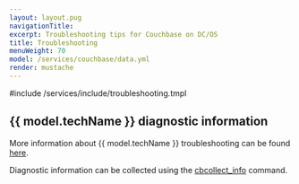 ```yaml
---
layout: layout.pug
navigationTitle:
excerpt: Troubleshooting tips for Couchbase on DC/OS
title: Troubleshooting
menuWeight: 70
model: /services/couchbase/data.yml
render: mustache
---
```


#include /services/include/troubleshooting.tmpl

## {{ model.techName }} diagnostic information

More information about {{ model.techName }} troubleshooting can be found [here](https://developer.couchbase.com/documentation/server/current/troubleshooting/troubleshooting-general-tips.html).

Diagnostic information can be collected using the [cbcollect_info](https://developer.couchbase.com/documentation/server/current/cli/cbcollect-info-tool.html) command.
